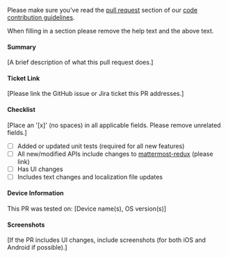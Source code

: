 Please make sure you've read the [pull request](https://developers.mattermost.com/contribute/getting-started/contribution-checklist/) section of our [code contribution guidelines](https://developers.mattermost.com/contribute/getting-started/).

When filling in a section please remove the help text and the above text.

#### Summary
[A brief description of what this pull request does.]

#### Ticket Link
[Please link the GitHub issue or Jira ticket this PR addresses.]

#### Checklist
[Place an '[x]' (no spaces) in all applicable fields. Please remove unrelated fields.]
- [ ] Added or updated unit tests (required for all new features)
- [ ] All new/modified APIs include changes to [mattermost-redux](https://github.com/mattermost/mattermost-redux) (please link)
- [ ] Has UI changes
- [ ] Includes text changes and localization file updates

#### Device Information
This PR was tested on: [Device name(s), OS version(s)] 

#### Screenshots
[If the PR includes UI changes, include screenshots (for both iOS and Android if possible).]

